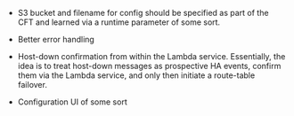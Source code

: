 * S3 bucket and filename for config should be specified as part of the CFT and
  learned via a runtime parameter of some sort.

* Better error handling

* Host-down confirmation from within the Lambda service.  Essentially, the idea
  is to treat host-down messages as prospective HA events, confirm them via
  the Lambda service, and only then initiate a route-table failover.

* Configuration UI of some sort
